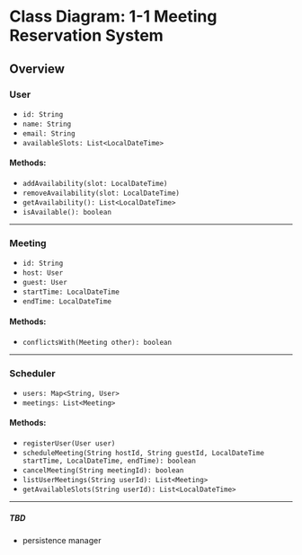 # Class Diagram: 1-1 Meeting Reservation System
## Overview

### User
- `id: String`
-  `name: String`
-  `email: String`
-  `availableSlots: List<LocalDateTime>`

#### Methods:
- `addAvailability(slot: LocalDateTime)`  
- `removeAvailability(slot: LocalDateTime)`  
- `getAvailability(): List<LocalDateTime>`
- `isAvailable(): boolean` 

---

### Meeting
- `id: String` 
- `host: User` 
- `guest: User` 
- `startTime: LocalDateTime` 
- `endTime: LocalDateTime` 

#### Methods:
- `conflictsWith(Meeting other): boolean`

---

### Scheduler
- `users: Map<String, User>`
- `meetings: List<Meeting>`

#### Methods:
- `registerUser(User user)`
- `scheduleMeeting(String hostId, String guestId, LocalDateTime startTime, LocalDateTime, endTime): boolean`
- `cancelMeeting(String meetingId): boolean`
- `listUserMeetings(String userId): List<Meeting>`
- `getAvailableSlots(String userId): List<LocalDateTime>`

---
##### TBD
- persistence manager